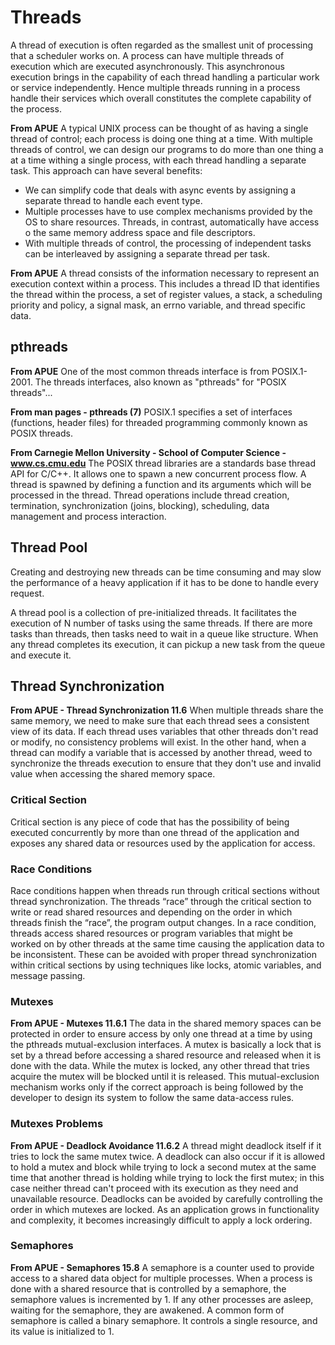 # Threads

A thread of execution is often regarded as the smallest unit of processing that a scheduler works on. A process can have multiple threads of execution which are executed asynchronously. This asynchronous execution brings in the capability of each thread handling a particular work or service independently. Hence multiple threads running in a process handle their services which overall constitutes the complete capability of the process.

**From APUE**
A typical UNIX process can be thought of as having a single thread of control; each process is doing one thing at a time. With multiple threads of control, we can design our programs to do more than one thing a at a time withing a single process, with each thread handling a separate task. This approach can have several benefits:
- We can simplify code that deals with async events by assigning a separate thread to handle each event type.
- Multiple processes have to use complex mechanisms provided by the OS to share resources. Threads, in contrast, automatically have access o the same memory address space and file descriptors.
- With multiple threads of control, the processing of independent tasks can be interleaved by assigning a separate thread per task.

**From APUE**
A thread consists of the information necessary to represent an execution context within a process. This includes a thread ID that identifies the thread within the process, a set of register values, a stack, a scheduling priority and policy, a signal mask, an errno variable, and thread specific data.

## pthreads
**From APUE**
One of the most common threads interface is from POSIX.1-2001. The threads interfaces, also known as "pthreads" for "POSIX threads"...

**From man pages - pthreads (7)**
POSIX.1 specifies a set of interfaces (functions, header files) for threaded programming commonly known as POSIX threads.

**From Carnegie Mellon University - School of Computer Science - www.cs.cmu.edu**
The POSIX thread libraries are a standards base thread API for C/C++. It allows one to spawn a new concurrent process flow. A thread is spawned by defining a function and its arguments
which will be processed in the thread. Thread operations include thread creation, termination, synchronization (joins, blocking), scheduling, data management and process interaction.

## Thread Pool
Creating and destroying new threads can be time consuming and may slow the performance of a heavy application if it has to be done to handle every request.

A thread pool is a collection of pre-initialized threads. It facilitates the execution of N number of tasks using the same threads. If there are more tasks than threads, then tasks need to wait in a queue like structure. When any thread completes its execution, it can pickup a new task from the queue and execute it.

## Thread Synchronization
**From APUE - Thread Synchronization 11.6**
When multiple threads share the same memory, we need to make sure that each thread sees a consistent view of its data. If each thread uses variables that other threads don't read or modify, no consistency problems will exist. In the other hand, when a thread can modify a variable that is accessed by another thread, weed to synchronize the threads execution to ensure that they don't use and invalid value when accessing the shared memory space.

### Critical Section
Critical section is any piece of code that has the possibility of being executed concurrently by more than one thread of the application and exposes any shared data or resources used by the application for access.

### Race Conditions
Race conditions happen when threads run through critical sections without thread synchronization. The threads “race” through the critical section to write or read shared resources and depending on the order in which threads finish the “race”, the program output changes. In a race condition, threads access shared resources or program variables that might be worked on by other threads at the same time causing the application data to be inconsistent. These can be avoided with proper thread synchronization within critical sections by using techniques like locks, atomic variables, and message passing.

### Mutexes
**From APUE - Mutexes 11.6.1**
The data in the shared memory spaces can be protected in order to ensure access by only one thread at a time by using the pthreads mutual-exclusion interfaces. A mutex is basically a lock that is set by a thread before accessing a shared resource and released when it is done with the data. While the mutex is locked, any other thread that tries acquire the mutex will be blocked until it is released. This mutual-exclusion mechanism works only if the correct approach is being followed by the developer to design its system to follow the same data-access rules.

### Mutexes Problems
**From APUE - Deadlock Avoidance 11.6.2**
A thread might deadlock itself if it tries to lock the same mutex twice. A deadlock can also occur if it is allowed to hold a mutex and block while trying to lock a second mutex at the same time that another thread is holding while trying to lock the first mutex; in this case neither thread can't proceed with its execution as they need and unavailable resource. Deadlocks can be avoided by carefully controlling the order in which mutexes are locked. As an application grows in functionality and complexity, it becomes increasingly difficult to apply a lock ordering.

### Semaphores
**From APUE - Semaphores 15.8**
A semaphore is a counter used to provide access to a shared data object for multiple processes. When a process is done with a shared resource that is controlled by a semaphore, the semaphore values is incremented by 1. If any other processes are asleep, waiting for the semaphore, they are awakened. A common form of semaphore is called a binary semaphore. It controls a single resource, and its value is initialized to 1.
